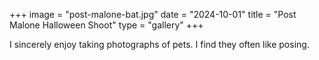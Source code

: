 +++
image = "post-malone-bat.jpg"
date = "2024-10-01"
title = "Post Malone Halloween Shoot"
type = "gallery"
+++

I sincerely enjoy taking photographs of pets. I find they often like posing. 